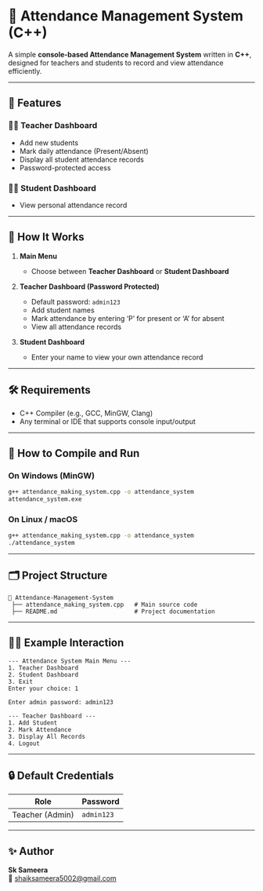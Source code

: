# 🧾 Attendance Management System (C++)

A simple **console-based Attendance Management System** written in **C++**, designed for teachers and students to record and view attendance efficiently.

---

## 🚀 Features

### 👨‍🏫 Teacher Dashboard
- Add new students  
- Mark daily attendance (Present/Absent)  
- Display all student attendance records  
- Password-protected access  

### 👨‍🎓 Student Dashboard
- View personal attendance record  

---

## 🧩 How It Works

1. **Main Menu**  
   - Choose between **Teacher Dashboard** or **Student Dashboard**

2. **Teacher Dashboard (Password Protected)**  
   - Default password: `admin123`  
   - Add student names  
   - Mark attendance by entering ‘P’ for present or ‘A’ for absent  
   - View all attendance records  

3. **Student Dashboard**  
   - Enter your name to view your own attendance record  

---

## 🛠️ Requirements

- C++ Compiler (e.g., GCC, MinGW, Clang)
- Any terminal or IDE that supports console input/output  

---

## 🧮 How to Compile and Run

### On Windows (MinGW)
```bash
g++ attendance_making_system.cpp -o attendance_system
attendance_system.exe
```

### On Linux / macOS
```bash
g++ attendance_making_system.cpp -o attendance_system
./attendance_system
```

---

## 🗂️ Project Structure

```
📁 Attendance-Management-System
 ├── attendance_making_system.cpp   # Main source code
 ├── README.md                      # Project documentation
```

---

## 🧑‍💻 Example Interaction

```
--- Attendance System Main Menu ---
1. Teacher Dashboard
2. Student Dashboard
3. Exit
Enter your choice: 1

Enter admin password: admin123

--- Teacher Dashboard ---
1. Add Student
2. Mark Attendance
3. Display All Records
4. Logout
```

---

## 🔒 Default Credentials
| Role | Password |
|------|-----------|
| Teacher (Admin) | `admin123` |

---

## ✨ Author
**Sk Sameera**  
📧 shaiksameera5002@gmail.com


